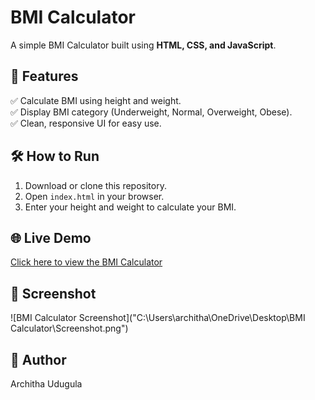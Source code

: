 # BMI Calculator

A simple BMI Calculator built using **HTML, CSS, and JavaScript**.

## 🚀 Features
✅ Calculate BMI using height and weight.  
✅ Display BMI category (Underweight, Normal, Overweight, Obese).  
✅ Clean, responsive UI for easy use.

## 🛠️ How to Run
1. Download or clone this repository.
2. Open `index.html` in your browser.
3. Enter your height and weight to calculate your BMI.


## 🌐 Live Demo

[Click here to view the BMI Calculator](https://architha-24.github.io/BMI-Calculator/)



## 📸 Screenshot

![BMI Calculator Screenshot]("C:\Users\architha\OneDrive\Desktop\BMI Calculator\Screenshot.png")


## 📝 Author
Architha Udugula
